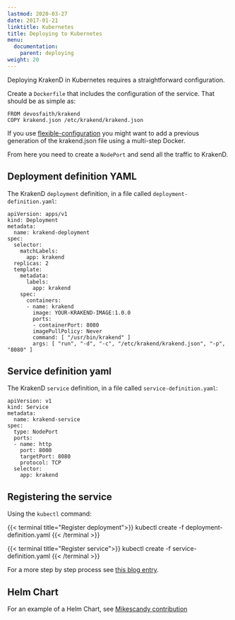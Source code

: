 ```yaml
---
lastmod: 2020-03-27
date: 2017-01-21
linktitle: Kubernetes
title: Deploying to Kubernetes
menu:
  documentation:
    parent: deploying
weight: 20
---
```


Deploying KrakenD in Kubernetes requires a straightforward configuration.

Create a `Dockerfile` that includes the configuration of the service. That should be as simple as:

    FROM devosfaith/krakend
    COPY krakend.json /etc/krakend/krakend.json

If you use [flexible-configuration](/docs/configuration/flexible-config) you might want to add a previous generation of the krakend.json file using a multi-step Docker.

From here you need to create a `NodePort` and send all the traffic to KrakenD.

## Deployment definition YAML
The KrakenD `deployment` definition, in a file called `deployment-definition.yaml`:

    apiVersion: apps/v1
    kind: Deployment
    metadata:
      name: krakend-deployment
    spec:
      selector:
        matchLabels:
          app: krakend
      replicas: 2
      template:
        metadata:
          labels:
            app: krakend
        spec:
          containers:
          - name: krakend
            image: YOUR-KRAKEND-IMAGE:1.0.0
            ports:
            - containerPort: 8080
            imagePullPolicy: Never
            command: [ "/usr/bin/krakend" ]
            args: [ "run", "-d", "-c", "/etc/krakend/krakend.json", "-p", "8080" ]

## Service definition yaml

The KrakenD `service` definition, in a file called `service-definition.yaml`:

    apiVersion: v1
    kind: Service
    metadata:
      name: krakend-service
    spec:
      type: NodePort
      ports:
      - name: http
        port: 8000
        targetPort: 8080
        protocol: TCP
      selector:
        app: krakend

## Registering the service

Using the `kubectl` command:

{{< terminal title="Register deployment">}}
kubectl create -f deployment-definition.yaml
{{< /terminal >}}

{{< terminal title="Register service">}}
kubectl create -f service-definition.yaml
{{< /terminal >}}

For a more step by step process see [this blog entry](/blog/krakend-on-kubernetes/).

## Helm Chart

For an example of a Helm Chart, see [Mikescandy contribution](https://github.com/mikescandy/krakend-helm)